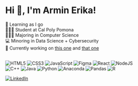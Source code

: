 
# Hi 👋, I'm Armin Erika!

🌱 Learning as I go <br/>
👩🏻‍🎓 Student at Cal Poly Pomona <br/>
👩🏻‍💻 Majoring in Computer Science <br/>
💻 Minoring in Data Science + Cybersecurity <br/>
🎯 Currently working on [this one](https://github.com/BroncoHacks-Website "Bronco Hacks Website") and [that one](https://github.com/cpp-fast-cybersecurity-research-team "Security Chatbot") <br><br/>

<!-- Badges from https://github.com/Ileriayo/markdown-badges -->
![HTML5](https://img.shields.io/badge/html5-%23E34F26.svg?style=for-the-badge&logo=html5&logoColor=white)
![CSS3](https://img.shields.io/badge/css3-%231572B6.svg?style=for-the-badge&logo=css3&logoColor=white)
![JavaScript](https://img.shields.io/badge/javascript-%23323330.svg?style=for-the-badge&logo=javascript&logoColor=%23F7DF1E)
![Figma](https://img.shields.io/badge/figma-%23F24E1E.svg?style=for-the-badge&logo=figma&logoColor=white)
![React](https://img.shields.io/badge/react-%2320232a.svg?style=for-the-badge&logo=react&logoColor=%2361DAFB)
![NodeJS](https://img.shields.io/badge/node.js-6DA55F?style=for-the-badge&logo=node.js&logoColor=white) <br/>
![C++](https://img.shields.io/badge/c++-%2300599C.svg?style=for-the-badge&logo=c%2B%2B&logoColor=white)
![Java](https://img.shields.io/badge/java-%23ED8B00.svg?style=for-the-badge&logo=openjdk&logoColor=white)
![Python](https://img.shields.io/badge/python-3670A0?style=for-the-badge&logo=python&logoColor=ffdd54)
![Anaconda](https://img.shields.io/badge/Anaconda-%2344A833.svg?style=for-the-badge&logo=anaconda&logoColor=white)
![Pandas](https://img.shields.io/badge/pandas-%23150458.svg?style=for-the-badge&logo=pandas&logoColor=white)
![R](https://img.shields.io/badge/r-%23276DC3.svg?style=for-the-badge&logo=r&logoColor=white) <br/>

<!-- Links -->
[![LinkedIn](https://img.shields.io/badge/linkedin-%230077B5.svg?style=for-the-badge&logo=linkedin&logoColor=white)](https://linkedin.com/in/arminerika)

<!-- Other Links
[![Linktree](https://img.shields.io/badge/linktree-1de9b6?style=for-the-badge&logo=linktree&logoColor=white)](https://linktr.ee/msbny) <br><br/>

<a href="mailto:arminerika@gmail.com"><img src="https://cdn-icons-png.freepik.com/512/7037/7037707.png" alt="MailTo" width="3%" height="auto"></a>
<a href="https://throne.com/msbny"><img src="https://cdn-icons-png.freepik.com/256/7037/7037690.png" alt="Throne" width="3%" height="auto"></a>
<a href="https://tr.ee/pLabuoLQsa"><img src="https://cdn-icons-png.freepik.com/256/7037/7037712.png" alt="Coffee" width="3%" height="auto"></a> <br/>
-->
 
<!-- GitHub stats from https://github.com/anuraghazra/github-readme-stats
![](https://github-readme-stats.vercel.app/api?username=arminerika&theme=holi&rank_icon=github&hide_border=true&show_icons=true&include_all_commits=true&count_private=true) <br/>
![](https://github-readme-streak-stats.herokuapp.com/?user=arminerika&theme=holi-theme&hide_border=true&ring_color=blue) <br/>
![](https://github-readme-stats.vercel.app/api/top-langs/?username=arminerika&theme=holi&hide_border=true&layout=compact) <br/>
-->

<!-- View Counter
[![](https://visitcount.itsvg.in/api?id=arminerika&label=View%20Count&pretty=false&icon=7&color=1)](https://visitcount.itsvg.in) <br/>
-->



<!--
**arminerika/arminerika** is a ✨ _special_ ✨ repository because its `README.md` (this file) appears on your GitHub profile.

Here are some ideas to get you started:

- 🔭 I’m currently working on ...
- 🌱 I’m currently learning ...
- 👯 I’m looking to collaborate on ...
- 🤔 I’m looking for help with ...
- 💬 Ask me about ... 
- 📫 How to reach me: ...
- 😄 Pronouns: ... 
- ⚡ Fun fact: ...
-->




<!--
# 💫 About Me:
<br>

## 🌐 Socials:
[![Twitch](https://img.shields.io/badge/Twitch-%239146FF.svg?logo=Twitch&logoColor=white)](https://twitch.tv/msbny) 

# 💻 Tech Stack:
![C++](https://img.shields.io/badge/c++-%2300599C.svg?style=for-the-badge&logo=c%2B%2B&logoColor=white)
# 📊 GitHub Stats:
![](https://github-readme-stats.vercel.app/api?username=arminerika&theme=dark&hide_border=false&include_all_commits=false&count_private=false)<br/>
![](https://github-readme-streak-stats.herokuapp.com/?user=arminerika&theme=dark&hide_border=false)<br/>
![](https://github-readme-stats.vercel.app/api/top-langs/?username=arminerika&theme=dark&hide_border=false&include_all_commits=false&count_private=false&layout=compact)

### ✍️ Random Dev Quote
![](https://quotes-github-readme.vercel.app/api?type=horizontal&theme=tokyonight)

### 😂 Random Dev Meme
<img src='https://randommeme-five.vercel.app/' style="height: 400px;"/>

---
[![](https://visitcount.itsvg.in/api?id=arminerika&icon=7&color=1)](https://visitcount.itsvg.in)

<!-- Proudly created with GPRM ( https://gprm.itsvg.in ) -->
